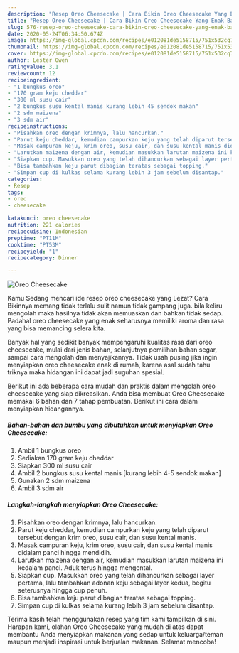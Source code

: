 ```yaml
---
description: "Resep Oreo Cheesecake | Cara Bikin Oreo Cheesecake Yang Enak Banget"
title: "Resep Oreo Cheesecake | Cara Bikin Oreo Cheesecake Yang Enak Banget"
slug: 576-resep-oreo-cheesecake-cara-bikin-oreo-cheesecake-yang-enak-banget
date: 2020-05-24T06:34:50.674Z
image: https://img-global.cpcdn.com/recipes/e012081de5158715/751x532cq70/oreo-cheesecake-foto-resep-utama.jpg
thumbnail: https://img-global.cpcdn.com/recipes/e012081de5158715/751x532cq70/oreo-cheesecake-foto-resep-utama.jpg
cover: https://img-global.cpcdn.com/recipes/e012081de5158715/751x532cq70/oreo-cheesecake-foto-resep-utama.jpg
author: Lester Owen
ratingvalue: 3.1
reviewcount: 12
recipeingredient:
- "1 bungkus oreo"
- "170 gram keju cheddar"
- "300 ml susu cair"
- "2 bungkus susu kental manis kurang lebih 45 sendok makan"
- "2 sdm maizena"
- "3 sdm air"
recipeinstructions:
- "Pisahkan oreo dengan krimnya, lalu hancurkan."
- "Parut keju cheddar, kemudian campurkan keju yang telah diparut tersebut dengan krim oreo, susu cair, dan susu kental manis."
- "Masak campuran keju, krim oreo, susu cair, dan susu kental manis didalam panci hingga mendidih."
- "Larutkan maizena dengan air, kemudian masukkan larutan maizena ini kedalam panci. Aduk terus hingga mengental."
- "Siapkan cup. Masukkan oreo yang telah dihancurkan sebagai layer pertama, lalu tambahkan adonan keju sebagai layer kedua, begitu seterusnya hingga cup penuh."
- "Bisa tambahkan keju parut dibagian teratas sebagai topping."
- "Simpan cup di kulkas selama kurang lebih 3 jam sebelum disantap."
categories:
- Resep
tags:
- oreo
- cheesecake

katakunci: oreo cheesecake 
nutrition: 221 calories
recipecuisine: Indonesian
preptime: "PT11M"
cooktime: "PT53M"
recipeyield: "1"
recipecategory: Dinner

---
```



![Oreo Cheesecake](https://img-global.cpcdn.com/recipes/e012081de5158715/751x532cq70/oreo-cheesecake-foto-resep-utama.jpg)

Kamu Sedang mencari ide resep oreo cheesecake yang Lezat? Cara Bikinnya memang tidak terlalu sulit namun tidak gampang juga. bila keliru mengolah maka hasilnya tidak akan memuaskan dan bahkan tidak sedap. Padahal oreo cheesecake yang enak seharusnya memiliki aroma dan rasa yang bisa memancing selera kita.

Banyak hal yang sedikit banyak mempengaruhi kualitas rasa dari oreo cheesecake, mulai dari jenis bahan, selanjutnya pemilihan bahan segar, sampai cara mengolah dan menyajikannya. Tidak usah pusing jika ingin menyiapkan oreo cheesecake enak di rumah, karena asal sudah tahu triknya maka hidangan ini dapat jadi suguhan spesial.




Berikut ini ada beberapa cara mudah dan praktis dalam mengolah oreo cheesecake yang siap dikreasikan. Anda bisa membuat Oreo Cheesecake memakai 6 bahan dan 7 tahap pembuatan. Berikut ini cara dalam menyiapkan hidangannya.

<!--inarticleads1-->

##### Bahan-bahan dan bumbu yang dibutuhkan untuk menyiapkan Oreo Cheesecake:

1. Ambil 1 bungkus oreo
1. Sediakan 170 gram keju cheddar
1. Siapkan 300 ml susu cair
1. Ambil 2 bungkus susu kental manis [kurang lebih 4-5 sendok makan]
1. Gunakan 2 sdm maizena
1. Ambil 3 sdm air




<!--inarticleads2-->

##### Langkah-langkah menyiapkan Oreo Cheesecake:

1. Pisahkan oreo dengan krimnya, lalu hancurkan.
1. Parut keju cheddar, kemudian campurkan keju yang telah diparut tersebut dengan krim oreo, susu cair, dan susu kental manis.
1. Masak campuran keju, krim oreo, susu cair, dan susu kental manis didalam panci hingga mendidih.
1. Larutkan maizena dengan air, kemudian masukkan larutan maizena ini kedalam panci. Aduk terus hingga mengental.
1. Siapkan cup. Masukkan oreo yang telah dihancurkan sebagai layer pertama, lalu tambahkan adonan keju sebagai layer kedua, begitu seterusnya hingga cup penuh.
1. Bisa tambahkan keju parut dibagian teratas sebagai topping.
1. Simpan cup di kulkas selama kurang lebih 3 jam sebelum disantap.




Terima kasih telah menggunakan resep yang tim kami tampilkan di sini. Harapan kami, olahan Oreo Cheesecake yang mudah di atas dapat membantu Anda menyiapkan makanan yang sedap untuk keluarga/teman maupun menjadi inspirasi untuk berjualan makanan. Selamat mencoba!
